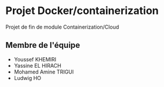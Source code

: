 # Projet Docker/containerization 

Projet de fin de module Containerization/Cloud

## Membre de l'équipe

* Youssef KHEMIRI
* Yassine EL HIRACH
* Mohamed Amine TRIGUI
* Ludwig HO
